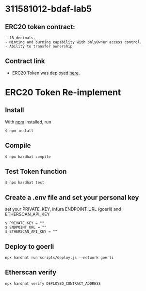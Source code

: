 # 311581012-bdaf-lab5

## ERC20 token contract: 
    - 18 decimals.
    - Minting and burning capability with onlyOwner access control.
    - Ability to transfer ownership
    
## Contract link 
- ERC20 Token was deployed [here](https://goerli.etherscan.io/address/0x231e291f97ab4e0815e41e42d9116bc581b32122).

# ERC20 Token Re-implement
## Install
With [npm](https://npmjs.org/) installed, run

    $ npm install 

## Compile
    $ npx hardhat compile

## Test Token function
    $ npx hardhat test
    
## Create a .env file and set your personal key
  set your PRIVATE_KEY, infura ENDPOINT_URL (goerli) and ETHERSCAN_API_KEY

    $ PRIVATE_KEY = ""
    $ ENDPOINT_URL = ""
    $ ETHERSCAN_API_KEY = ""

## Deploy to goerli    
    npx hardhat run scripts/deploy.js --network goerli
    
## Etherscan verify  
    npx hardhat verify DEPLOYED_CONTRACT_ADDRESS
